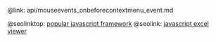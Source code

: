 @link: api/mouseevents_onbeforecontextmenu_event.md

@seolinktop: [popular javascript framework](https://webix.com)
@seolink: [javascript excel viewer](https://webix.com/widget/excel_viewer/)